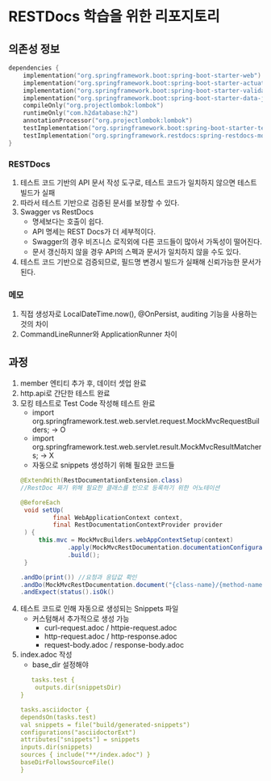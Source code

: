 # RESTDocs 학습을 위한 리포지토리

## 의존성 정보
```kts
dependencies {
    implementation("org.springframework.boot:spring-boot-starter-web")
    implementation("org.springframework.boot:spring-boot-starter-actuator")
    implementation("org.springframework.boot:spring-boot-starter-validation")
    implementation("org.springframework.boot:spring-boot-starter-data-jpa")
    compileOnly("org.projectlombok:lombok")
    runtimeOnly("com.h2database:h2")
    annotationProcessor("org.projectlombok:lombok")
    testImplementation("org.springframework.boot:spring-boot-starter-test")
    testImplementation("org.springframework.restdocs:spring-restdocs-mockmvc")
}
```

### RESTDocs
1. 테스트 코드 기반의 API 문서 작성 도구로, 테스트 코드가 일치하지 않으면 테스트 빌드가 실패
2. 따라서 테스트 기반으로 검증된 문서를 보장할 수 있다.
3. Swagger vs RestDocs
   - 명세보다는 호출이 쉽다.
   - API 명세는 REST Docs가 더 세부적이다.
   - Swagger의 경우 비즈니스 로직외에 다른 코드들이 많아서 가독성이 떨어진다.
   - 문서 갱신하지 않을 경우 API의 스펙과 문서가 일치하지 않을 수도 있다.
4. 테스트 코드 기반으로 검증되므로, 필드명 변경시 빌드가 실패해 신뢰가능한 문서가 된다.


### 메모
1. 직접 생성자로 LocalDateTime.now(), @OnPersist, auditing 기능을 사용하는 것의 차이
2. CommandLineRunner와 ApplicationRunner 차이


## 과정
1. member 엔티티 추가 후, 데이터 셋업 완료
2. http.api로 간단한 테스트 완료
3. 모킹 테스트로 Test Code 작성해 테스트 완료
   - import org.springframework.test.web.servlet.request.MockMvcRequestBuilders; -> O
   - import org.springframework.test.web.servlet.result.MockMvcResultMatchers; -> X
   - 자동으로 snippets 생성하기 위해 필요한 코드들
   ```java
   @ExtendWith(RestDocumentationExtension.class)
   //RestDoc 짜기 위해 필요한 클래스를 빈으로 등록하기 위한 어노테이션
   
   @BeforeEach
    void setUp(
            final WebApplicationContext context,
            final RestDocumentationContextProvider provider
    ) {
        this.mvc = MockMvcBuilders.webAppContextSetup(context)
                .apply(MockMvcRestDocumentation.documentationConfiguration(provider))
                .build();
    }
   
   .andDo(print()) //요청과 응답값 확인
   .andDo(MockMvcRestDocumentation.document("{class-name}/{method-name}"))
   .andExpect(status().isOk()
   ```
4. 테스트 코드로 인해 자동으로 생성되는 Snippets 파일
   - 커스텀해서 추가적으로 생성 가능
     - curl-request.adoc / httpie-request.adoc
     - http-request.adoc / http-response.adoc
     - request-body.adoc / response-body.adoc
5. index.adoc 작성
    - base_dir 설정해야 
    ```yaml
       tasks.test {
        outputs.dir(snippetsDir)
    }
    
    tasks.asciidoctor {
    dependsOn(tasks.test)
    val snippets = file("build/generated-snippets")
    configurations("asciidoctorExt")
    attributes["snippets"] = snippets
    inputs.dir(snippets)
    sources { include("**/index.adoc") }
    baseDirFollowsSourceFile()
    }
    ```